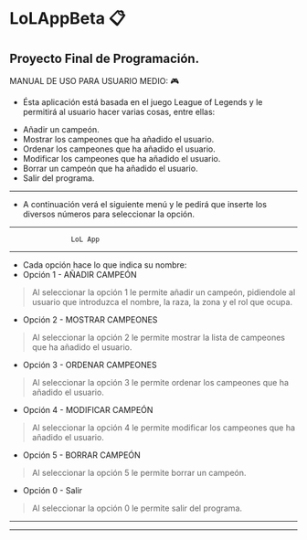 # LoLAppBeta :clipboard:
Proyecto Final de Programación.
---
MANUAL DE USO PARA USUARIO MEDIO: :video_game:
* Ésta aplicación está basada en el juego League of Legends y le permitirá al usuario hacer varias cosas, entre ellas:
- Añadir un campeón.
- Mostrar los campeones que ha añadido el usuario.
- Ordenar los campeones que ha añadido el usuario.
- Modificar los campeones que ha añadido el usuario.
- Borrar un campeón que ha añadido el usuario.
- Salir del programa.
---
* A continuación verá el siguiente menú y le pedirá que inserte los diversos números para seleccionar la opción.

---
                   LoL App                       
---
* Cada opción hace lo que indica su nombre:
* Opción 1 - AÑADIR CAMPEÓN
> Al seleccionar la opción 1 le permite añadir un campeón, pidiendole al usuario que introduzca el nombre, la raza, la zona y el rol que ocupa.
* Opción 2 - MOSTRAR CAMPEONES
> Al seleccionar la opción 2 le permite mostrar la lista de campeones que ha añadido el usuario.
* Opción 3 - ORDENAR CAMPEONES
> Al seleccionar la opción 3 le permite ordenar los campeones que ha añadido el usuario.
* Opción 4 - MODIFICAR CAMPEÓN
> Al seleccionar la opción 4 le permite modificar los campeones que ha añadido el usuario.
* Opción 5 - BORRAR CAMPEÓN
> Al seleccionar la opción 5 le permite borrar un campeón.
* Opción 0 - Salir             
> Al seleccionar la opción 0 le permite salir del programa.
---

---
